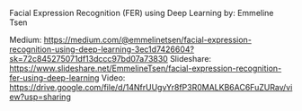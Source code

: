Facial Expression Recognition (FER) using Deep Learning
by: Emmeline Tsen


Medium: https://medium.com/@emmelinetsen/facial-expression-recognition-using-deep-learning-3ec1d7426604?sk=72c845275071df13dccc97bd07a73830
Slideshare: https://www.slideshare.net/EmmelineTsen/facial-expression-recognition-fer-using-deep-learning
Video: https://drive.google.com/file/d/14NfrUUgvYr8fP3R0MALKB6AC6FuZURav/view?usp=sharing